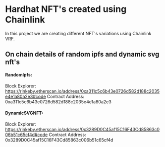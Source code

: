 # Hardhat NFT's created using Chainlink
In this project we are creating different NFT's variations using Chainlink VRF.

## On chain details of random ipfs and dynamic svg nft's

#### RandomIpfs:
Block Explorer: https://rinkeby.etherscan.io/address/0xa311c5c6b43e0726d582d188c2035e4e1a80a2e3#code
Contract Address: 0xa311c5c6b43e0726d582d188c2035e4e1a80a2e3

#### DynamicSVGNFT:
Block Explorer: https://rinkeby.etherscan.io/address/0x3289D0C45af15C16F43Cd85863c006b51c65cf4d#code
Contract Address: 0x3289D0C45af15C16F43Cd85863c006b51c65cf4d